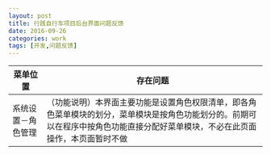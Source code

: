 ```yaml
---
layout: post
title: 行践自行车项目后台界面问题反馈
date: 2016-09-26
categories: work
tags: [开发,问题反馈]
---
```


| 菜单位置   | 存在问题   |
| --------  | --------  |
| 系统设置－角色管理  | （功能说明）本界面主要功能是设置角色权限清单，即各角色菜单模块的划分，菜单模块是按角色功能划分的。前期可以在程序中按角色功能直接分配好菜单模块，不必在此页面操作，本页面暂时不做  |